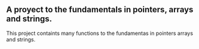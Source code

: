 ## A proyect to the fundamentals in pointers, arrays and strings.
This project containts many functions to the fundamentas in
pointers arrays and strings.